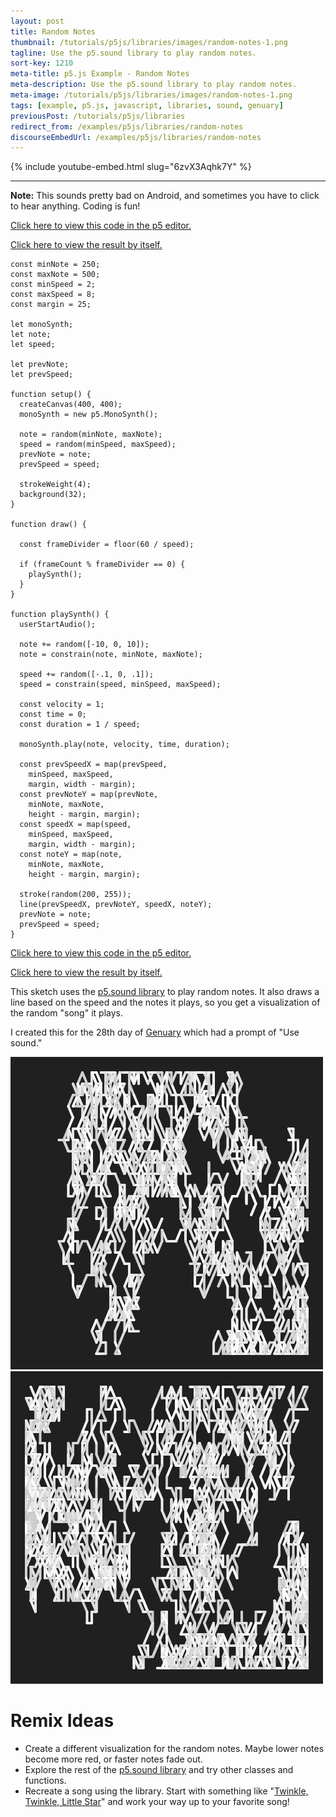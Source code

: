 ```yaml
---
layout: post
title: Random Notes
thumbnail: /tutorials/p5js/libraries/images/random-notes-1.png
tagline: Use the p5.sound library to play random notes.
sort-key: 1210
meta-title: p5.js Example - Random Notes
meta-description: Use the p5.sound library to play random notes.
meta-image: /tutorials/p5js/libraries/images/random-notes-1.png
tags: [example, p5.js, javascript, libraries, sound, genuary]
previousPost: /tutorials/p5js/libraries
redirect_from: /examples/p5js/libraries/random-notes
discourseEmbedUrl: /examples/p5js/libraries/random-notes
---
```


{% include youtube-embed.html slug="6zvX3Aqhk7Y" %}

---

**Note:** This sounds pretty bad on Android, and sometimes you have to click to hear anything. Coding is fun!

[Click here to view this code in the p5 editor.](https://editor.p5js.org/KevinWorkman/sketches/tXf5nV1cI)

[Click here to view the result by itself.](https://editor.p5js.org/KevinWorkman/present/tXf5nV1cI)

```
const minNote = 250;
const maxNote = 500;
const minSpeed = 2;
const maxSpeed = 8;
const margin = 25;

let monoSynth;
let note;
let speed;

let prevNote;
let prevSpeed;

function setup() {
  createCanvas(400, 400);
  monoSynth = new p5.MonoSynth();

  note = random(minNote, maxNote);
  speed = random(minSpeed, maxSpeed);
  prevNote = note;
  prevSpeed = speed;

  strokeWeight(4);
  background(32);
}

function draw() {

  const frameDivider = floor(60 / speed);

  if (frameCount % frameDivider == 0) {
    playSynth();
  }
}

function playSynth() {
  userStartAudio();

  note += random([-10, 0, 10]);
  note = constrain(note, minNote, maxNote);

  speed += random([-.1, 0, .1]);
  speed = constrain(speed, minSpeed, maxSpeed);

  const velocity = 1;
  const time = 0;
  const duration = 1 / speed;

  monoSynth.play(note, velocity, time, duration);

  const prevSpeedX = map(prevSpeed,
    minSpeed, maxSpeed,
    margin, width - margin);
  const prevNoteY = map(prevNote,
    minNote, maxNote,
    height - margin, margin);
  const speedX = map(speed,
    minSpeed, maxSpeed,
    margin, width - margin);
  const noteY = map(note,
    minNote, maxNote,
    height - margin, margin);

  stroke(random(200, 255));
  line(prevSpeedX, prevNoteY, speedX, noteY);
  prevNote = note;
  prevSpeed = speed;
}
```

[Click here to view this code in the p5 editor.](https://editor.p5js.org/KevinWorkman/sketches/tXf5nV1cI)

[Click here to view the result by itself.](https://editor.p5js.org/KevinWorkman/present/tXf5nV1cI)

This sketch uses the [p5.sound library](https://p5js.org/reference/#/libraries/p5.sound) to play random notes. It also draws a line based on the speed and the notes it plays, so you get a visualization of the random "song" it plays.

I created this for the 28th day of [Genuary](https://genuary2021.github.io/) which had a prompt of "Use sound."

![random notes](/tutorials/p5js/libraries/images/random-notes-2.png)
![random notes](/tutorials/p5js/libraries/images/random-notes-3.png)

# Remix Ideas

- Create a different visualization for the random notes. Maybe lower notes become more red, or faster notes fade out.
- Explore the rest of the [p5.sound library](https://p5js.org/reference/#/libraries/p5.sound) and try other classes and functions.
- Recreate a song using the library. Start with something like "[Twinkle, Twinkle, Little Star](https://en.wikipedia.org/wiki/Twinkle,_Twinkle,_Little_Star)" and work your way up to your favorite song!
